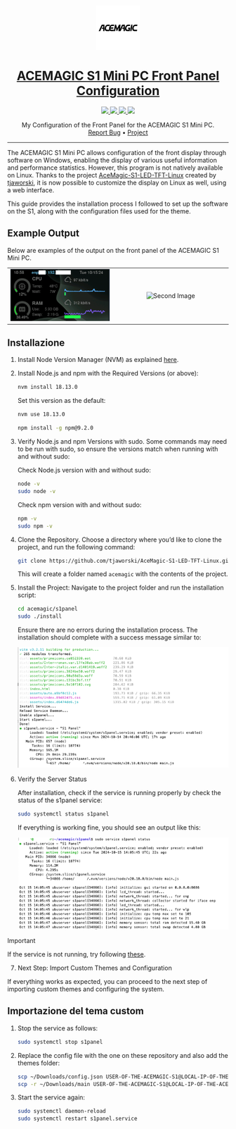<div id="top"></div>
<br/>
<br/>

<p align="center">
  <img src="./logo.png" width="100" height="100">
</p>
<h1 align="center">
    <a href="https://github.com/Piero24/acemagic-S1-panel-conf">ACEMAGIC S1 Mini PC Front Panel Configuration</a>
</h1>
<p align="center">
    <a href="https://github.com/Piero24/acemagic-S1-panel-conf/commits/master">
        <img src="https://img.shields.io/github/last-commit/piero24/acemagic-S1-panel-conf">
    </a>
    <a href="https://github.com/Piero24/acemagic-S1-panel-conf">
        <img src="https://img.shields.io/badge/Maintained-yes-green.svg">
    </a>
    <a href="https://github.com/Piero24/twitch-stream-viewer/issues">
        <img src="https://img.shields.io/github/issues/piero24/acemagic-S1-panel-conf">
    </a>
    <a href="https://github.com/Piero24/acemagic-S1-panel-conf/blob/master/LICENSE">
        <img src="https://img.shields.io/github/license/piero24/acemagic-S1-panel-conf">
    </a>
</p>
<p align="center">
    My Configuration of the Front Panel for the ACEMAGIC S1 Mini PC.
    <br/>
    <a href="https://github.com/Piero24/acemagic-S1-panel-conf/issues">Report Bug</a>
    •
    <a href="https://github.com/tjaworski/AceMagic-S1-LED-TFT-Linux/tree/main">Project</a>
</p>

---

The ACEMAGIC S1 Mini PC allows configuration of the front display through software on Windows, enabling the display of various useful information and performance statistics. However, this program is not natively available on Linux. Thanks to the project [AceMagic-S1-LED-TFT-Linux](https://github.com/tjaworski/AceMagic-S1-LED-TFT-Linux/tree/main) created by [tjaworski](https://github.com/tjaworski), it is now possible to customize the display on Linux as well, using a web interface.

This guide provides the installation process I followed to set up the software on the S1, along with the configuration files used for the theme.

## Example Output

Below are examples of the output on the front panel of the ACEMAGIC S1 Mini PC.

<table align="center" cellpadding="10">
    <tr align="center" cellpadding="10">
        <td align="center">
            <img src="screen.png" alt="First Image" width="auto"/>
        </td>
        <td align="center" width="250">
            <img src="photo.png" alt="Second Image" width="auto"/>
        </td>
    </tr>
</table>


## Installazione

1. Install Node Version Manager (NVM) as explained [here](https://github.com/nvm-sh/nvm).

2. Install Node.js and npm with the Required Versions (or above):
    
    ```bash
    nvm install 18.13.0
    ```
    Set this version as the default:

    ```bash
    nvm use 18.13.0
    ```

    ```bash
    npm install -g npm@9.2.0
    ```

3. Verify Node.js and npm Versions with sudo. Some commands may need to be run with sudo, so ensure the versions match when running with and without sudo:

    Check Node.js version with and without sudo:

    ```bash
    node -v
    sudo node -v
    ```
    
    Check npm version with and without sudo:

    ```bash
    npm -v
    sudo npm -v
    ```

4. Clone the Repository. Choose a directory where you’d like to clone the project, and run the following command:

    ```bash
    git clone https://github.com/tjaworski/AceMagic-S1-LED-TFT-Linux.git acemagic
    ```
    This will create a folder named `acemagic` with the contents of the project.

5. Install the Project: Navigate to the project folder and run the installation script:

    ```bash
    cd acemagic/s1panel
    sudo ./install
    ```
    Ensure there are no errors during the installation process. The installation should complete with a success message similar to:

    <img src="success.png" alt="First Image" width="auto"/>

6. Verify the Server Status

    After installation, check if the service is running properly by check the status of the s1panel service:

    ```bash
    sudo systemctl status s1panel
    ```
    
    If everything is working fine, you should see an output like this:

    <img src="status_ok.png" alt="First Image" width="auto"/>

> [!IMPORTANT]
> If the service is not running, try following [these](https://github.com/Piero24/acemagic-S1-panel-conf/blob/main/.github/Error.md).

7. Next Step: Import Custom Themes and Configuration

If everything works as expected, you can proceed to the next step of importing custom themes and configuring the system.

## Importazione del tema custom

1. Stop the service as follows:

    ```bash
    sudo systemctl stop s1panel
    ```
2. Replace the config file with the one on these repository and also add the themes folder:

    ```bash
    scp ~/Downloads/config.json USER-OF-THE-ACEMAGIC-S1@LOCAL-IP-OF-THE-ACEMAGIC-S1:~/acemagic/s1panel/config.json
    scp -r ~/Downloads/main USER-OF-THE-ACEMAGIC-S1@LOCAL-IP-OF-THE-ACEMAGIC-S1:~/acemagic/s1panel/themes
    ```
3. Start the service again:

    ```bash
    sudo systemctl daemon-reload
    sudo systemctl restart s1panel.service
    ```
